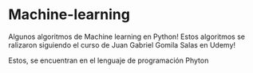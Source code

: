 # Machine-learning
 Algunos algoritmos de Machine learning en Python! 
Estos algoritmos se ralizaron siguiendo el curso de Juan Gabriel Gomila Salas en Udemy!
<p> Estos, se encuentran en el lenguaje de programación Phyton <p>

